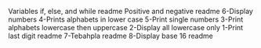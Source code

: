 Variables if, else, and while readme
Positive and negative readme
6-Display numbers
4-Prints alphabets in lower case
5-Print single numbers
3-Print alphabets lowercase then uppercase
2-Display all lowercase only
1-Print last digit readme
7-Tebahpla readme
8-Display base 16 readme
